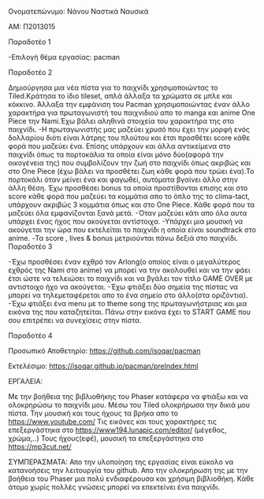 

Ονοματεπώνυμο: Νάνου Ναστικά Ναυσικά

ΑΜ: Π2013015

Παραδοτέο 1

-Επιλογή θέμα εργασίας: pacman

Παραδοτέο 2

Δημιούργησα μια νέα πίστα για το παιχνίδι χρησιμοποιώντας το Tiled.Κράτησα το ίδιο tileset, απλά άλλαξα τα χρώματα σε μπλε και κόκκινο.
Άλλαξα την εμφάνιση του Pacman χρησιμοποιώντας έναν άλλο χαρακτήρα για πρωταγωνιστή του παιχνιδιού απο το manga και anime One Piece την Nami.Έχω βάλει αληθινά στοιχεία του χαρακτήρα της στο παιχνίδι. -Η πρωταγωνιστής μας μαζεύει χρυσό που έχει την μορφή ενός δολλαρίου διότι είναι λάτρης του πλούτου και έτσι προσθέτει score κάθε φορά που μαζεύει ένα. Επίσης υπάρχουν και άλλα αντικείμενα στο παιχνίδι όπως τα πορτοκάλια τα οποία είναι μόνο δύο(αφορά την οικογένεια της) που συμβολίζουν την ζωή στο παιχνίδι όπως ακριβώς και στο One Piece (έχω βάλει να προσθέτει ζωη κάθε φορά που τρώει ένα).Το πορτοκάλι όταν μείνει ένα και φαγωθεί, αυτόματα βγαίνει άλλο στην άλλη θέση. Έχω προσθέσει bonus τα οποία προστίθονται επισης και στο score κάθε φορά που μαζεύει τα κομμάτια απο το όπλο της το clima-tact, υπάρχουν ακριβώς 3 κομμάτια όπως και στο One Piece. Κάθε φορά που τα μαζεύει όλα εμφανίζονται ξανά μετά. -Όταν μαζεύει κάτι απο όλα αυτα υπάρχει ένας ήχος που ακούγεται αντίστοιχα. -Υπάρχει μια μουσική να ακούγεται την ώρα που εκτελείται το παιχνίδι η οποία είναι soundtrack στο anime. -Τα score , lives & bonus μετριούνται πάνω δεξιά στο παιχνίδι.
Παραδοτέο 3

-Έχω προσθέσει έναν εχθρό τον Arlong(ο οποίος είναι ο μεγαλύτερος εχθρός της Nami στο anime) να μπορεί να την ακολουθεί και να την φάει έτσι ώστε να τελειώσει το παιχνίδι και να βγάλει τον τίτλο GAME OVER με αντιστοιχο ήχο να ακούγεται. -Έχω φτιάξει δύο σημεία της πίστας να μπορεί να τηλεμεταφέρεται απο το ένα σημείο στο άλλο(στα οριζόντια). -Έχω φτιάξει ένα menu με το theme song της πρωταγωνήστριας και μια εικόνα της που καταζητείται. Πάνω στην εικόνα έχει το START GAME που σου επιτρέπει να συνεχίσεις στην πίστα.

Παραδοτέο 4

Προσωπικό Αποθετηρίο: https://github.com/isoqar/pacman

Εκτελέσιμο: https://isoqar.github.io/pacman/preIndex.html

ΕΡΓΑΛΕΙΑ:

Με την βοήθεια της βιβλιοθήκης του Phaser κατάφερα να φτιάξω και να ολοκρηρώσω το παιχνίδι μου. Μέσω του Tiled ολοκρήρωσα την δικιά μου πίστα. Την μουσική και τους ήχους τα βρήκα απο το https://www.youtube.com/ Τις εικόνες και τους χαρακτήρες τις επεξεργάστηκα στο https://www194.lunapic.com/editor/ (μέγεθος, χρώμα,..) Τους ήχους(εφέ), μουσική τα επεξεργάστηκα στο https://mp3cut.net/

ΣΥΜΠΕΡΑΣΜΑΤΑ: Απο την υλοποίηση της εργασίας είναι εύκολο να κατανοήσεις την λειτουργία του github. Απο την ολοκρήρωση της με την βοήθεια του Phaser μια πολύ ενδιαφέρουσα και χρήσιμη βιβλιοθήκη. Κάθε άτομο χωρίς πολλές γνώσεις μπορεί να επεκτείνει ένα παιχνίδι.


